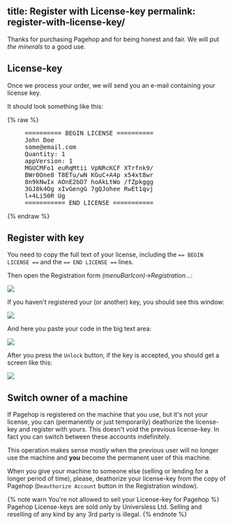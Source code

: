 title: Register with License-key
permalink: register-with-license-key/
---
Thanks for purchasing Pagehop and for being honest and fair. We will put *the minerals* to a good use.

## License-key

Once we process your order, we will send you an e-mail containing your license key.

It should look something like this:

{% raw %}
<figure class="highlight"><pre>========== BEGIN LICENSE ==========
John Doe
some@email.com
Quantity: 1
appVersion: 1
MGUCMFo1 euRqMtii VpNRcKCF XTrfnk9/
BWr0One8 T8ETu/wN KGuC+A4p x54xt8wr
8n9kNwIx AOnE2bD7 hoAkLtWo /fZpkggg
3GJ8k4Og xIvGengG 7gQJohee RwEt1qvj
l+4Li50R Ug
=========== END LICENSE ===========</pre></figure>
{% endraw %}

## Register with key

You need to copy the full text of your license, including the `== BEGIN LICENSE ==` and the `== END LICENSE ==` lines.

Then open the Registration form *(menuBarIcon)->Registration...*:

![](/register-with-license-key-resources/registration-menu-item.png)

If you haven't registered your (or another) key, you should see this window:

![](/register-with-license-key-resources/registration-window.png)

And here you paste your code in the big text area:

![](/register-with-license-key-resources/registration-window-paste.png)

After you press the `Unlock` button, if the key is accepted, you should get a screen like this:

![](/register-with-license-key-resources/registration-status-window.png)

## Switch owner of a machine

If Pagehop is registered on the machine that you use, but it's not your license, you can (permanently or just temporarily) deathorize the license-key and register with yours. This doesn't void the previous license-key. In fact you can switch between these accounts indefinitely.

This operation makes sense mostly when the previous user will no longer use the machine and **you** become the permanent user of this machine.

When you give your machine to someone else (selling or lending for a longer period of time), please, deathorize your license-key from the copy of Pagehop (`Deauthorize Account` button in the Registration window).

{% note warn You're not allowed to sell your License-key for Pagehop %}
Pagehop License-keys are sold only by Universless Ltd. Selling and reselling of any kind by any 3rd party is illegal.
{% endnote %}